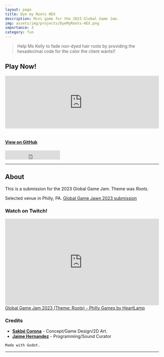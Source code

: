 ```yaml
---
layout: page
title: Dye my Roots HEX
description: Mini game for the 2023 Global Game Jam.
img: assets/img/projects/DyeMyRoots-HEX.png
importance: 3
category: fun
---
```


> Help Ms Kelly to fade non-dyed hair roots by providing the hexadecimal code for the color the client wants!!

## Play Now!

<div>
    <style>
        .itch-widget-container {
            display: block;
            margin-left: auto;
            margin-right: auto;
            position: relative;
            padding-bottom: 173px;
            height: 0;
            overflow: hidden;
            max-width: 558px;
        }
        .itch-widget-container iframe,
        .itch-widget-container object,
        .itch-widget-container embed {
            position: absolute;
            top: 0;
            left: 0;
            width: 100%;
            height: 100%;
        }
    </style>
    <div class='itch-widget-container'>
        <iframe src="https://itch.io/embed/1913892?linkback=true&amp;border_width=3&amp;bg_color=272323&amp;fg_color=e4e2dc&amp;link_color=fa70c9&amp;border_color=653757" width="556" height="171" frameborder="0"><a href="https://aestial.itch.io/dye-my-roots-hex">Dye my Roots HEX by Liquid Cat</a></iframe>
    </div>
</div>

<br>

#### [View on GitHub](https://github.com/Aestial/dye-my-roots-hex)

<!-- Star on GitHub button -->
<iframe src="https://ghbtns.com/github-btn.html?user=Aestial&repo=dye-my-roots-hex&type=star&count=true&size=large" frameborder="0" scrolling="0" width="180" height="30" title="GitHub"></iframe>

---

## About

This is a submission for the 2023 Global Game Jam. Theme was _Roots_.

Selected venue in Philly, PA. [Global Game Jawn 2023 submission](https://v3.globalgamejam.org/2023/jam-sites/global-game-jam-philly)
<br>

### Watch on Twitch!

<div>
    <style>
        .embed-container {
            position: relative;
            padding-bottom: 56.25%;
            height: 0;
            overflow: hidden;
            max-width: 100%;
        }
        .embed-container iframe,
        .embed-container object,
        .embed-container embed {
            position: absolute;
            top: 0;
            left: 0;
            width: 100%;
            height: 100%;
        }
    </style>
    <div class='embed-container'>
        <iframe src="https://player.twitch.tv/?video=1736783207&parent=aestial.github.io" frameborder="0" allowfullscreen="true" scrolling="no" height="378" width="620"></iframe>
    </div>
</div>
<div class="caption">
    <a href="https://www.twitch.tv/videos/1736783207" target="_blank">Global Game Jam 2023 (Theme: Roots) - Philly Games by HeartLamp</a>
</div>

### Credits

- [**Sakbé Corona**](https://dori.science/) - Concept/Game Design/2D Art.
- [**Jaime Hernandez**](/) - Programming/Sound Curator

`Made with Godot.`

---

